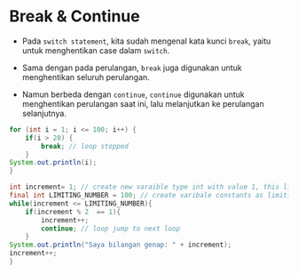 # Break & Continue

- Pada `switch statement`, kita sudah mengenal kata kunci `break`, yaitu untuk menghentikan case dalam `switch`.

- Sama dengan pada perulangan, `break` juga digunakan untuk menghentikan seluruh perulangan.

- Namun berbeda dengan `continue`, `continue` digunakan untuk menghentikan perulangan saat ini, lalu melanjutkan ke perulangan selanjutnya.

```java
for (int i = 1; i <= 100; i++) {
    if(i > 20) {
        break; // loop stopped
    }
System.out.println(i);
}
```

```java
int increment= 1; // create new varaible type int with value 1, this like init statement
final int LIMITING_NUMBER = 100; // create varibale constants as limiting number
while(increment <= LIMITING_NUMBER){
    if(increment % 2  == 1){
        increment++;
        continue; // loop jump to next loop
    }
System.out.println("Saya bilangan genap: " + increment);
increment++;
}
```
